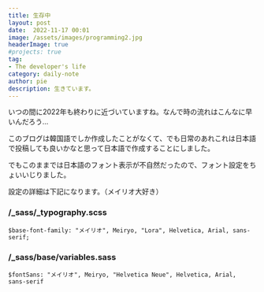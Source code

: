 ```yaml
---
title: 生存中
layout: post
date:  2022-11-17 00:01
image: /assets/images/programming2.jpg
headerImage: true
#projects: true
tag:
- The developer's life
category: daily-note
author: pie
description: 生きています。
---
```


いつの間に2022年も終わりに近づいていますね。なんで時の流れはこんなに早いんだろう…

このブログは韓国語でしか作成したことがなくて、でも日常のあれこれは日本語で投稿しても良いかなと思って日本語で作成することにしました。

でもこのままでは日本語のフォント表示が不自然だったので、フォント設定をちょいいじりました。

設定の詳細は下記になります。（メイリオ大好き）

### /_sass/_typography.scss
```
$base-font-family: "メイリオ", Meiryo, "Lora", Helvetica, Arial, sans-serif;
```

### /_sass/base/variables.sass
```
$fontSans: "メイリオ", Meiryo, "Helvetica Neue", Helvetica, Arial, sans-serif
```
